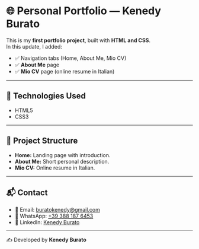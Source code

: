 # 🌐 Personal Portfolio — Kenedy Burato

This is my **first portfolio project**, built with **HTML and CSS**.  
In this update, I added:  
- ✅ Navigation tabs (Home, About Me, Mio CV)  
- ✅ **About Me** page  
- ✅ **Mio CV** page (online resume in Italian)  

---

## 🚀 Technologies Used
- HTML5  
- CSS3  

---

## 📂 Project Structure
- **Home:** Landing page with introduction.  
- **About Me:** Short personal description.  
- **Mio CV:** Online resume in Italian.    

---

## 📬 Contact
- 📧 Email: [buratokenedy@gmail.com](mailto:buratokenedy@gmail.com)  
- 📱 WhatsApp: [+39 388 187 6453](tel:+393881876453)  
- 💼 LinkedIn: [Kenedy Burato](https://www.linkedin.com/in/kenedy-burato-7436a32a8)  

---

✍️ Developed by **Kenedy Burato**
